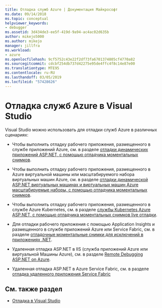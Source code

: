 ```yaml
---
title: Отладка служб Azure | Документация Майкрософт
ms.date: 09/14/2018
ms.topic: conceptual
helpviewer_keywords:
- debugger
ms.assetid: 3d434de3-ee5f-419d-9a94-ac4ac02d635b
author: mikejo5000
ms.author: mikejo
manager: jillfra
ms.workload:
- azure
ms.openlocfilehash: 9cf5752c43e22f2df73fa6701374805cf4770a82
ms.sourcegitcommit: cdcbf254db737d42275e95de4ffc4f8c14e87e00
ms.translationtype: MTE95
ms.contentlocale: ru-RU
ms.lasthandoff: 03/05/2019
ms.locfileid: "57428626"
---
```

# <a name="debug-azure-services-in-visual-studio"></a>Отладка служб Azure в Visual Studio

Visual Studio можно использовать для отладки служб Azure в различных сценариях:

- Чтобы выполнить отладку рабочего приложения, размещенного в службе приложений Azure, см. в разделе [отладки динамических приложений ASP.NET, с помощью отладчика моментальных снимков](../debugger/debug-live-azure-applications.md).

- Чтобы выполнить отладку рабочего приложения, размещенного в Azure виртуальной машины или масштабируемого набора виртуальных машин Azure, см. в разделе [отладки динамической ASP.NET виртуальных машинах и виртуальных машин Azure масштабируемые наборы, с помощью отладчика моментальных снимков](../debugger/debug-live-azure-virtual-machines.md).

- Чтобы выполнить отладку рабочего приложения, размещенного в службе Azure Kubernetes, см. в разделе [службы Kubernetes Azure ASP.NET, с помощью отладчика моментальных снимков live отладки](../debugger/debug-live-azure-kubernetes.md).

- Для отладки рабочего приложения с помощью Application Insights и размещенного в службе приложений Azure или Service Fabric, см. в разделе [отладочные моментальные снимки для исключений в приложениях .NET](/azure/application-insights/app-insights-snapshot-debugger).

- Удаленная отладка ASP.NET в IIS (служба приложений Azure или виртуальной Машины Azure), см. в разделе [Remote Debugging ASP.NET on Azure](remote-debugging-azure.md).

- Удаленная отладка ASP.NET в Azure Service Fabric, см. в разделе [отладка удаленного приложения Service Fabric](/azure/service-fabric/service-fabric-debugging-your-application#debug-a-remote-service-fabric-application)

## <a name="see-also"></a>См. также раздел

- [Отладка в Visual Studio](../debugger/index.md)
